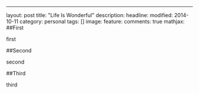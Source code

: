 ---
layout: post
title: "Life Is Wonderful"
description: 
headline: 
modified: 2014-10-11
category: personal
tags: []
image: 
  feature: 
comments: true
mathjax: 
##First

first

##Second

second

##Third

third
